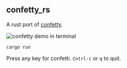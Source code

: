 ## confetty_rs

A rust port of [confetty](https://github.com/maaslalani/confetty).

![confetty demo in terminal](https://i.imgur.com/EjpdJXA.gif)

```text
cargo run
```
Press any key for confetti. `Cntrl-c` or `q` to quit.
